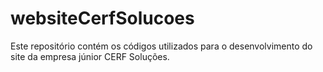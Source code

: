 # websiteCerfSolucoes
Este repositório contém os códigos utilizados para o desenvolvimento do site da empresa júnior CERF Soluções.
